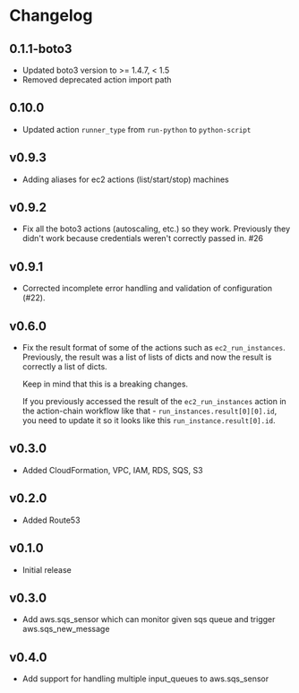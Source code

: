 # Changelog

## 0.1.1-boto3

- Updated boto3 version to >= 1.4.7, < 1.5
- Removed deprecated action import path

## 0.10.0

- Updated action `runner_type` from `run-python` to `python-script`

## v0.9.3
* Adding aliases for ec2 actions (list/start/stop) machines

## v0.9.2

* Fix all the boto3 actions (autoscaling, etc.) so they work. Previously they didn't work because
  credentials weren't correctly passed in. #26

## v0.9.1

* Corrected incomplete error handling and validation of configuration (#22).

## v0.6.0

* Fix the result format of some of the actions such as ``ec2_run_instances``. Previously,
  the result was a list of lists of dicts and now the result is correctly a list of dicts.

  Keep in mind that this is a breaking changes.

  If you previously accessed the result of the ``ec2_run_instances`` action in the action-chain
  workflow like that - ``run_instances.result[0][0].id``, you need to update it so it looks like
  this ``run_instance.result[0].id``.

## v0.3.0

* Added CloudFormation, VPC, IAM, RDS, SQS, S3

## v0.2.0

* Added Route53

## v0.1.0

* Initial release

## v0.3.0

* Add aws.sqs_sensor which can monitor given sqs queue and trigger aws.sqs_new_message

## v0.4.0

* Add support for handling multiple input_queues to aws.sqs_sensor
